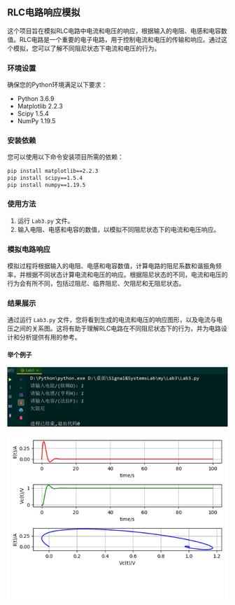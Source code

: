 ## RLC电路响应模拟

这个项目旨在模拟RLC电路中电流和电压的响应，根据输入的电阻、电感和电容数值。RLC电路是一个重要的电子电路，用于控制电流和电压的传输和响应。通过这个模拟，您可以了解不同阻尼状态下电流和电压的行为。

### 环境设置

确保您的Python环境满足以下要求：

- Python 3.6.9
- Matplotlib 2.2.3
- Scipy 1.5.4
- NumPy 1.19.5

### 安装依赖

您可以使用以下命令安装项目所需的依赖：

```
pip install matplotlib==2.2.3
pip install scipy==1.5.4
pip install numpy==1.19.5
```

### 使用方法

1. 运行 `Lab3.py` 文件。
2. 输入电阻、电感和电容的数值，以模拟不同阻尼状态下的电流和电压响应。

### 模拟电路响应

模拟过程将根据输入的电阻、电感和电容数值，计算电路的阻尼系数和谐振角频率，并根据不同状态计算电流和电压的响应。根据阻尼状态的不同，电流和电压的行为会有所不同，包括过阻尼、临界阻尼、欠阻尼和无阻尼状态。

### 结果展示

通过运行 `Lab3.py` 文件，您将看到生成的电流和电压的响应图形，以及电流与电压之间的关系图。这将有助于理解RLC电路在不同阻尼状态下的行为，并为电路设计和分析提供有用的参考。

#### 举个例子

![输入](images/output.png)

![结果](images/pic.png)